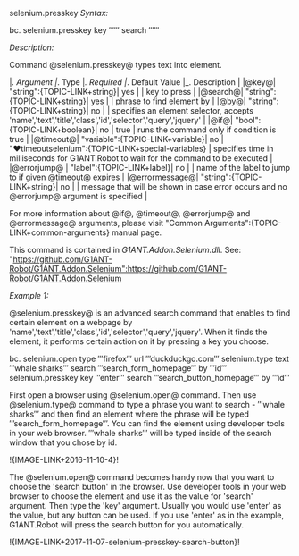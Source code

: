 selenium.presskey
*Syntax:*

bc. selenium.presskey  key ‴‴  search ‴‴ 

*Description:*

Command @selenium.presskey@ types text into element. 

|_. Argument |_. Type |_. Required |_. Default Value |_. Description |
|@key@| "string":{TOPIC-LINK+string}| yes |   | key to press |
|@search@| "string":{TOPIC-LINK+string}| yes |   | phrase to find element by |
|@by@| "string":{TOPIC-LINK+string}| no |  | specifies an element selector, accepts 'name','text','title','class','id','selector','query','jquery' |
|@if@| "bool":{TOPIC-LINK+boolean}| no | true | runs the command only if condition is true |
|@timeout@| "variable":{TOPIC-LINK+variable}| no | "♥timeoutselenium":{TOPIC-LINK+special-variables} | specifies time in milliseconds for G1ANT.Robot to wait for the command to be executed |
|@errorjump@ | "label":{TOPIC-LINK+label}| no | | name of the label to jump to if given @timeout@ expires |
|@errormessage@| "string":{TOPIC-LINK+string}| no |  | message that will be shown in case error occurs and no @errorjump@ argument is specified |

For more information about @if@, @timeout@, @errorjump@ and @errormessage@ arguments, please visit "Common Arguments":{TOPIC-LINK+common-arguments} manual page.

This command is contained in *G1ANT.Addon.Selenium.dll*.
See: "https://github.com/G1ANT-Robot/G1ANT.Addon.Selenium":https://github.com/G1ANT-Robot/G1ANT.Addon.Selenium

*Example 1:*

@selenium.presskey@ is an advanced search command that enables to find certain element on a webpage by 'name','text','title','class','id','selector','query','jquery'. When it finds the element, it performs certain action on it by pressing a key you choose.

bc. selenium.open type ‴firefox‴ url ‴duckduckgo.com‴
 selenium.type text ‴whale sharks‴ search ‴search_form_homepage‴ by ‴id‴
 selenium.presskey key ‴enter‴ search ‴search_button_homepage‴ by ‴id‴

First open a browser using @selenium.open@ command.
Then use @selenium.type@ command to  type a phrase you want to search - ‴whale sharks‴ and then find an element where the phrase will be typed ‴search_form_homepage‴. You can find the element using developer tools in your web browser. ‴whale sharks‴ will be typed inside of the search window that you chose by id.

!{IMAGE-LINK+2016-11-10-4}! 

The @selenium.open@ command becomes handy now that you want to choose the 'search button' in the browser. Use developer tools in your web browser to choose the element and use it as the value for 'search' argument. Then type the 'key' argument. Usually you would use 'enter' as the value, but any button can be used. If you use 'enter' as in the example, G1ANT.Robot will press the search button for you automatically.

!{IMAGE-LINK+2017-11-07-selenium-presskey-search-button}!